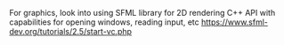 For graphics, look into using SFML library for 2D rendering
C++ API with capabilities for opening windows, reading input, etc
https://www.sfml-dev.org/tutorials/2.5/start-vc.php
